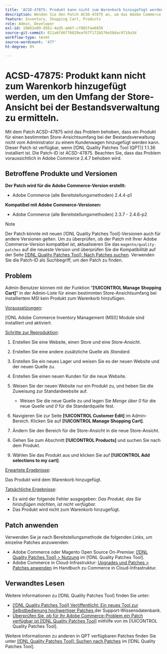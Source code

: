 ```yaml
---
title: 'ACSD-47875: Produkt kann nicht zum Warenkorb hinzugefügt werden, um den Umfang der Store-Ansicht bei der Bestandsverwaltung zu ermitteln.'
description: Wenden Sie den Patch ACSD-47875 an, um das Adobe Commerce-Problem zu beheben, dass ein Produkt nicht von Admin aus zu einem Warenkorb hinzugefügt werden kann, um einen bestimmten Bereich von Store-Ansichten bei der Bestandsverwaltung zu verwenden.
feature: Inventory, Shopping Cart, Products
role: Admin, Developer
exl-id: 10862e09-d561-4ed5-ab6f-cf002fae6850
source-git-commit: 011a6f46f76029eaf67f172b576e58dac9710a3d
workflow-type: tm+mt
source-wordcount: '477'
ht-degree: 0%

---
```


# ACSD-47875: Produkt kann nicht zum Warenkorb hinzugefügt werden, um den Umfang der Store-Ansicht bei der Bestandsverwaltung zu ermitteln.

Mit dem Patch ACSD-47875 wird das Problem behoben, dass ein Produkt für einen bestimmten Store-Ansichtsumfang bei der Bestandsverwaltung nicht vom Administrator zu einem Kundenwagen hinzugefügt werden kann. Dieser Patch ist verfügbar, wenn [!DNL Quality Patches Tool (QPT)] 1.1.36 installiert ist. Die Patch-ID ist ACSD-47875. Beachten Sie, dass das Problem voraussichtlich in Adobe Commerce 2.4.7 behoben wird.

## Betroffene Produkte und Versionen

**Der Patch wird für die Adobe Commerce-Version erstellt:**

* Adobe Commerce (alle Bereitstellungsmethoden) 2.4.4-p1

**Kompatibel mit Adobe Commerce-Versionen:**

* Adobe Commerce (alle Bereitstellungsmethoden) 2.3.7 - 2.4.6-p2

>[!NOTE]
>
>Der Patch könnte mit neuen [!DNL Quality Patches Tool]-Versionen auch für andere Versionen gelten. Um zu überprüfen, ob der Patch mit Ihrer Adobe Commerce-Version kompatibel ist, aktualisieren Sie das `magento/quality-patches` auf die neueste Version und überprüfen Sie die Kompatibilität auf der Seite [[!DNL Quality Patches Tool]: Nach Patches suchen](https://experienceleague.adobe.com/tools/commerce-quality-patches/index.html?lang=de). Verwenden Sie die Patch-ID als Suchbegriff, um den Patch zu finden.

## Problem

Admin-Benutzer können mit der Funktion &quot;**[!UICONTROL Manage Shopping Cart]**&quot; in der Admin-Liste für einen bestimmten Store-Ansichtsumfang bei installiertem MSI kein Produkt zum Warenkorb hinzufügen.

<u>Voraussetzungen</u>:

[!DNL Adobe Commerce Inventory Management (MSI)] Module sind installiert und aktiviert.

<u>Schritte zur Reproduktion</u>:

1. Erstellen Sie eine Website, einen Store und eine Store-Ansicht.
1. Erstellen Sie eine andere zusätzliche Quelle als *Standard*.
1. Erstellen Sie ein neues Lager und weisen Sie es der neuen Website und der neuen Quelle zu.
1. Erstellen Sie einen neuen Kunden für die neue Website.
1. Weisen Sie der neuen Website nur ein Produkt zu, und heben Sie die Zuweisung zur Standardwebsite auf.

   * Weisen Sie die neue Quelle zu und legen Sie *Menge über 0* für die neue Quelle und *0* für die Standardquelle fest.

1. Navigieren Sie zur Seite **[!UICONTROL Customer Edit]** im Admin-Bereich. Klicken Sie auf **[!UICONTROL Manage Shopping Cart]**.
1. Ändern Sie den Bereich für die Store-Ansicht in die neue Store-Ansicht.
1. Gehen Sie zum Abschnitt **[!UICONTROL Products]** und suchen Sie nach dem Produkt.
1. Wählen Sie das Produkt aus und klicken Sie auf **[!UICONTROL Add selections to my cart]**.

<u>Erwartete Ergebnisse</u>:

Das Produkt wird dem Warenkorb hinzugefügt.

<u>Tatsächliche Ergebnisse</u>:

* Es wird der folgende Fehler ausgegeben: *Das Produkt, das Sie hinzufügen möchten, ist nicht verfügbar.*
* Das Produkt wird nicht zum Warenkorb hinzugefügt.

## Patch anwenden

Verwenden Sie je nach Bereitstellungsmethode die folgenden Links, um einzelne Patches anzuwenden:

* Adobe Commerce oder Magento Open Source On-Premise: [[!DNL Quality Patches Tool] > Nutzung](/help/tools/quality-patches-tool/usage.md) im [!DNL Quality Patches Tool].
* Adobe Commerce in Cloud-Infrastruktur: [Upgrades und Patches > Patches anwenden](https://experienceleague.adobe.com/docs/commerce-cloud-service/user-guide/develop/upgrade/apply-patches.html?lang=de) im Handbuch zu Commerce in Cloud-Infrastruktur.

## Verwandtes Lesen

Weitere Informationen zu [!DNL Quality Patches Tool] finden Sie unter:

* [[!DNL Quality Patches Tool] Veröffentlicht: Ein neues Tool zur Selbstbedienung hochwertiger Patches ](https://experienceleague.adobe.com/de/docs/commerce-operations/tools/quality-patches-tool/quality-patches-tool-to-self-serve-quality-patches) der Support-Wissensdatenbank.
* [Überprüfen Sie, ob für Ihr Adobe Commerce-Problem ein Patch verfügbar ist [!DNL Quality Patches Tool]](/help/tools/quality-patches-tool/patches-available-in-qpt/check-patch-for-magento-issue-with-magento-quality-patches.md) mithilfe von im [!UICONTROL Quality Patches Tool].


Weitere Informationen zu anderen in QPT verfügbaren Patches finden Sie unter [[!DNL Quality Patches Tool]: Suchen nach Patches](https://experienceleague.adobe.com/tools/commerce-quality-patches/index.html?lang=de) im [!DNL Quality Patches Tool].

